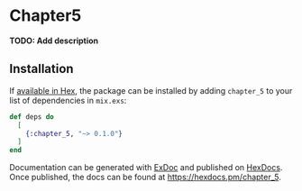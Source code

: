 # Chapter5

**TODO: Add description**

## Installation

If [available in Hex](https://hex.pm/docs/publish), the package can be installed
by adding `chapter_5` to your list of dependencies in `mix.exs`:

```elixir
def deps do
  [
    {:chapter_5, "~> 0.1.0"}
  ]
end
```

Documentation can be generated with [ExDoc](https://github.com/elixir-lang/ex_doc)
and published on [HexDocs](https://hexdocs.pm). Once published, the docs can
be found at <https://hexdocs.pm/chapter_5>.

